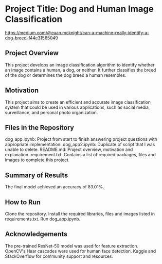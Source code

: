 # Project Title: Dog and Human Image Classification

https://medium.com/@euan.mcknight/can-a-machine-really-identify-a-dog-breed-f44e31565049

## Project Overview
This project develops an image classification algorithm to identify whether an image contains a human, a dog, or neither. It further classifies the breed of the dog or determines the dog breed a human resembles.

## Motivation
This project aims to create an efficient and accurate image classification system that could be used in various applications, such as social media, surveillance, and personal photo organization.

## Files in the Repository

dog_app.ipynb: Project from start to finish answering project questions with appropriate implementation.
dog_app2.ipynb: Duplicate of script that I was unable to delete.
README.md: Project overview, motivation and explanation.
requirement.txt: Contains a list of required packages, files and images to complete this project.

## Summary of Results
The final model achieved an accuracy of 83.01%.

## How to Run
Clone the repository.
Install the required libraries, files and images listed in requirements.txt.
Run dog_app.ipynb.

## Acknowledgements
The pre-trained ResNet-50 model was used for feature extraction.
OpenCV's Haar cascades were used for human face detection.
Kaggle and StackOverflow for community support and resources.
